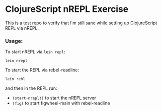 # ClojureScript nREPL Exercise

This is a test repo to verify that I'm still sane while setting up ClojureScript REPL via nREPL.

### Usage:

To start nREPL via `lein repl`:

```
lein nrepl
```

To start the REPL via rebel-readline:

```
lein rebl
```

and then in the REPL run:

- `(start-nrepl!)` to start the nREPL server
- `(fig)` to start figwheel-main with rebel-readline
